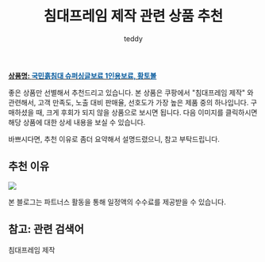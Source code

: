 ﻿---
layout: post
title:  "침대프레임 제작 관련 상품 추천"
author: teddy
categories: [ 가구/인테리어 ]
tags: [침대프레임 제작]
image: https://ads-partners.coupang.com/image1/yOrgiNrvYBu_l8HdyMkXQqIggJ8UIF_6r1uSRhov7gbFoUotgC7zG0Zzs4JeHDJ7W44PuTrKjPOtAGTIDyH6MMvIceR6mMbPPbjOj_qQPw8jq1wulLVhdMpZGk2RqLdyel7fTxfUFWn6aUkP1i9X5XoGzn4OeubC0-PzkARsPpH_Y7yTOXFwIg0QUCzXpzoqjmVkiE6onKxzrHrCGO_DMhTSpIr903-ZXyo1GUSJKnZ7qv4fgPORlEVp0W6KL7LkITI11A7jrlztAHUtlHdJyKaceiayjO4q7AP1bhIp_gB31KY= 
description: "쿠팡에서 침대프레임 제작 관련 상품으로 가장 고객 선호도가 높은 제품 중 하나입니다."
---

<a href="https://link.coupang.com/re/AFFSDP?lptag=AF5673682&pageKey=285769581&itemId=365195207&vendorItemId=3886832011&traceid=V0-153-e0e60f670bcca881&clickBeacon=5pfReSIh7cifJXWmB7L2V43AeRGz%2FNwzhDdQ5MuhhnML0SNAroCTLR1S4q2ySEAB7OZAtpzVXuGoh977np3AmB5skt7Yf4cVFfntK8%2B6C6Awp%2FdHfpjN2FrG14wRs6xAymWAsutV8xDfAZQs12HPWrDznvzJ6aCyJpHMgwzZZI%2BMUZ7wNeEz5nzYCK235IW59Xrud1KyYN47KgrakPZCFInwsR8WsgZl8%2FG1ex6INLWzlgxtqZ1TecET10wLtOfjZsp7TnUtOBQFV0vf67U%2FoeIWQs1qb2YgnWsaUAfZZgCZM7iD%2BgUnvy0q9%2FjKtSkwpaRzcSk90kXPNlUcChjqNMDbCu2otq%2BYf0%2FRKcaiAjxEqKJDHKKLIar3Gdoeshp2v78rJpTBXKIBO3HFW4CHUPNzva%2B2f%2FFbObbXioV3FR%2FxRmkI%2B4ah0FOROb7p%2BmyFGdHbE8NQ%2BLNQ3HEr9NrrUN6hf9Jyo6T0PDpa1vntEVdYpUhuDQEzgeCL9sXkHYpBo0MW2Wl7f2%2FPdFj0UEiIJkRlvtrcvpta4373JVDs9s65M3oyjR4Cpvuq8L2ChE7TOYw39k%2BTboBfHDgsbXz%2BqDhWPM5AciyfUpfyLWVqO0r2r8C3ds1BWSzhm4y5uMwEvYa6ygj0Scy1iZyhUHNKhdAGKf9ZXCJCYU%2Fq%2FS4cituFHc8tY%2FSO4pwbe3l700iNhG6u17oedpc5zMuV%2B9eibA3y9i8HHMWJVs%2FUanv1XLMt8dvkblbLsFGu3MFo3gAga7%2FVoeac9Juu4hvd6IzaQEuYQnjQv90dUpSb4KsdtUVC1OxuRlJmzr%2BL4%2FQATeNj%2BdtEDT7bbcMo8eltMzBpeXT6T%2F2P1kWolmMwzFX3MgeBzq4Cwcc6kXX%2FqQVtpoWP&requestid=20231102082337305107376709&token=31850C%7CMIXED"><b>상품명: <font color='#01579B'>국민흙침대 슈퍼싱글보료 1인용보료, 황토볼</font></b></a>

좋은 상품만 선별해서 추천드리고 있습니다.
본 상품은 쿠팡에서 "침대프레임 제작" 와 관련해서, 고객 만족도, 노출 대비 판매율, 선호도가 가장 높은 제품 중의 하나입니다.
구매하셨을 때, 크게 후회가 되지 않을 상품으로 보시면 됩니다. 
다음 이미지를 클릭하시면 해당 상품에 대한 상세 내용을 보실 수 있습니다.

바쁘시다면, 추천 이유로 좀더 요약해서 설명드렸으니, 참고 부탁드립니다.

## 추천 이유 

<a href="https://link.coupang.com/re/AFFSDP?lptag=AF5673682&pageKey=285769581&itemId=365195207&vendorItemId=3886832011&traceid=V0-153-e0e60f670bcca881&clickBeacon=5pfReSIh7cifJXWmB7L2V43AeRGz%2FNwzhDdQ5MuhhnML0SNAroCTLR1S4q2ySEAB7OZAtpzVXuGoh977np3AmB5skt7Yf4cVFfntK8%2B6C6Awp%2FdHfpjN2FrG14wRs6xAymWAsutV8xDfAZQs12HPWrDznvzJ6aCyJpHMgwzZZI%2BMUZ7wNeEz5nzYCK235IW59Xrud1KyYN47KgrakPZCFInwsR8WsgZl8%2FG1ex6INLWzlgxtqZ1TecET10wLtOfjZsp7TnUtOBQFV0vf67U%2FoeIWQs1qb2YgnWsaUAfZZgCZM7iD%2BgUnvy0q9%2FjKtSkwpaRzcSk90kXPNlUcChjqNMDbCu2otq%2BYf0%2FRKcaiAjxEqKJDHKKLIar3Gdoeshp2v78rJpTBXKIBO3HFW4CHUPNzva%2B2f%2FFbObbXioV3FR%2FxRmkI%2B4ah0FOROb7p%2BmyFGdHbE8NQ%2BLNQ3HEr9NrrUN6hf9Jyo6T0PDpa1vntEVdYpUhuDQEzgeCL9sXkHYpBo0MW2Wl7f2%2FPdFj0UEiIJkRlvtrcvpta4373JVDs9s65M3oyjR4Cpvuq8L2ChE7TOYw39k%2BTboBfHDgsbXz%2BqDhWPM5AciyfUpfyLWVqO0r2r8C3ds1BWSzhm4y5uMwEvYa6ygj0Scy1iZyhUHNKhdAGKf9ZXCJCYU%2Fq%2FS4cituFHc8tY%2FSO4pwbe3l700iNhG6u17oedpc5zMuV%2B9eibA3y9i8HHMWJVs%2FUanv1XLMt8dvkblbLsFGu3MFo3gAga7%2FVoeac9Juu4hvd6IzaQEuYQnjQv90dUpSb4KsdtUVC1OxuRlJmzr%2BL4%2FQATeNj%2BdtEDT7bbcMo8eltMzBpeXT6T%2F2P1kWolmMwzFX3MgeBzq4Cwcc6kXX%2FqQVtpoWP&requestid=20231102082337305107376709&token=31850C%7CMIXED"><img src="https://thumbnail6.coupangcdn.com/thumbnails/remote/q89/image/vendor_inventory/dd31/77d6d659a636b7ba534cb0a19ddc48a9fd26dc7eebdc88b5bd9b75dcb09d.jpg"></a> 

본 블로그는 파트너스 활동을 통해 일정액의 수수료를 제공받을 수 있습니다.

## 참고: 관련 검색어    
침대프레임 제작
